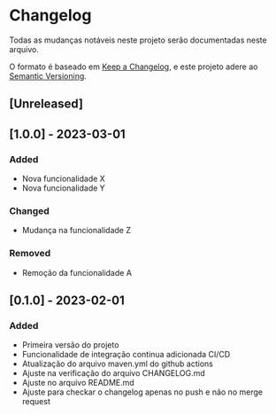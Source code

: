 # Changelog

Todas as mudanças notáveis neste projeto serão documentadas neste arquivo.

O formato é baseado em [Keep a Changelog](https://keepachangelog.com/en/1.0.0/),
e este projeto adere ao [Semantic Versioning](https://semver.org/spec/v2.0.0.html).

## [Unreleased]

## [1.0.0] - 2023-03-01
### Added
- Nova funcionalidade X
- Nova funcionalidade Y

### Changed
- Mudança na funcionalidade Z

### Removed
- Remoção da funcionalidade A

## [0.1.0] - 2023-02-01
### Added
- Primeira versão do projeto
- Funcionalidade de integração continua adicionada CI/CD
- Atualização do arquivo maven.yml do github actions
- Ajuste na verificação do arquivo CHANGELOG.md
- Ajuste no arquivo README.md
- Ajuste para checkar o changelog apenas no push e não no merge request